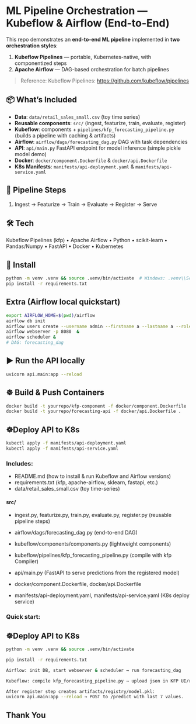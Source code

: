 # ML Pipeline Orchestration — Kubeflow & Airflow (End-to-End) 

This repo demonstrates an **end-to-end ML pipeline** implemented in **two orchestration styles**:

1) **Kubeflow Pipelines** — portable, Kubernetes-native, with componentized steps  
2) **Apache Airflow** — DAG-based orchestration for batch pipelines

> Reference: Kubeflow Pipelines: https://github.com/kubeflow/pipelines

## 📦 What’s Included
- **Data**: `data/retail_sales_small.csv` (toy time series)
- **Reusable components**: `src/` (ingest, featurize, train, evaluate, register)
- **Kubeflow**: components + `pipelines/kfp_forecasting_pipeline.py` (builds a pipeline with caching & artifacts)
- **Airflow**: `airflow/dags/forecasting_dag.py` DAG with task dependencies
- **API**: `api/main.py` FastAPI endpoint for model inference (simple pickle model demo)
- **Docker**: `docker/component.Dockerfile` & `docker/api.Dockerfile`
- **K8s Manifests**: `manifests/api-deployment.yaml` & `manifests/api-service.yaml`

## 🧱 Pipeline Steps
1. Ingest → Featurize → Train → Evaluate → Register → Serve

## 🛠 Tech
Kubeflow Pipelines (kfp) • Apache Airflow • Python • scikit-learn • Pandas/Numpy • FastAPI • Docker • Kubernetes

## 🔧 Install
```bash
python -m venv .venv && source .venv/bin/activate  # Windows: .venv\\Scripts\\activate
pip install -r requirements.txt
```
## Extra (Airflow local quickstart)
```bash
export AIRFLOW_HOME=$(pwd)/airflow
airflow db init
airflow users create --username admin --firstname a --lastname a --role Admin --email a@a.com --password admin
airflow webserver -p 8080  &
airflow scheduler &
# DAG: forecasting_dag
```
## ▶️ Run the API locally
```bash
uvicorn api.main:app --reload
```
## ☸️ Build & Push Containers
```bash
docker build -t yourrepo/kfp-component -f docker/component.Dockerfile .
docker build -t yourrepo/forecasting-api -f docker/api.Dockerfile .
```
## ☸️Deploy API to K8s
```bash
kubectl apply -f manifests/api-deployment.yaml
kubectl apply -f manifests/api-service.yaml

```


### Includes:

- README.md (how to install & run Kubeflow and Airflow versions)
- requirements.txt (kfp, apache-airflow, sklearn, fastapi, etc.)
- data/retail_sales_small.csv (toy time-series)

#### src/
   - ingest.py, featurize.py, train.py, evaluate.py, register.py (reusable pipeline steps)

- airflow/dags/forecasting_dag.py (end-to-end DAG)
- kubeflow/components/components.py (lightweight components)
- kubeflow/pipelines/kfp_forecasting_pipeline.py (compile with kfp Compiler)
- api/main.py (FastAPI to serve predictions from the registered model)
- docker/component.Dockerfile, docker/api.Dockerfile
- manifests/api-deployment.yaml, manifests/api-service.yaml (K8s deploy service)

### Quick start:
## ☸️Deploy API to K8s
```bash
python -m venv .venv && source .venv/bin/activate

pip install -r requirements.txt

Airflow: init DB, start webserver & scheduler → run forecasting_dag

Kubeflow: compile kfp_forecasting_pipeline.py → upload json in KFP UI/run

After register step creates artifacts/registry/model.pkl:
uvicorn api.main:app --reload → POST to /predict with last 7 values.
```


## Thank You

